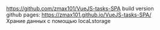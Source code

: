 https://github.com/zmax101/VueJS-tasks-SPA build version <br>
github pages: https://zmax101.github.io/VueJS-tasks-SPA/ <br>
Храние данных с помощью locaLstorage
